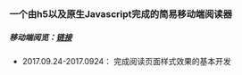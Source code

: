 ### 一个由h5以及原生Javascript完成的简易移动端阅读器
##### 移动端阅览：[链接](https://hotfireeagle.github.io/H5Reader/index.html)

+ 2017.09.24-2017.0924： 完成阅读页面样式效果的基本开发

